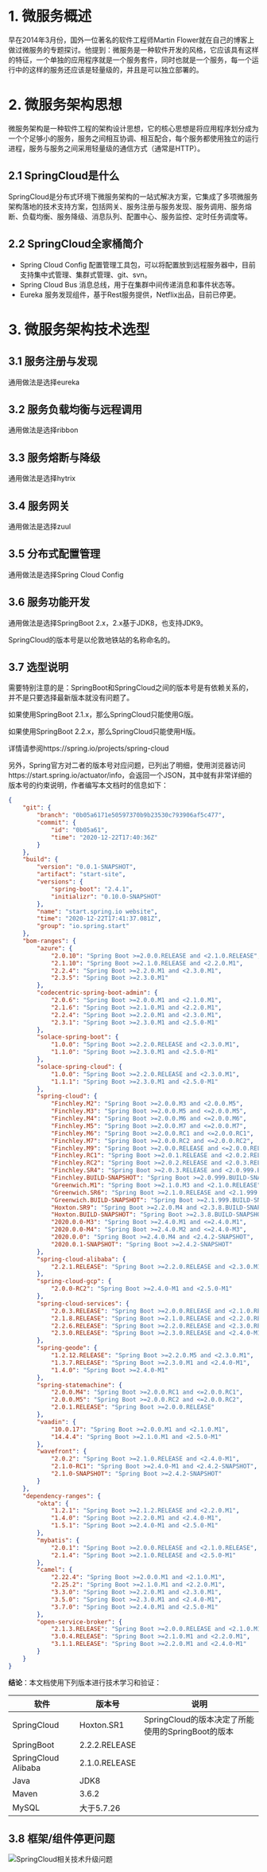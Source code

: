 # 1. 微服务概述

早在2014年3月份，国外一位著名的软件工程师Martin Flower就在自己的博客上做过微服务的专题探讨。他提到：微服务是一种软件开发的风格，它应该具有这样的特征，一个单独的应用程序就是一个服务套件，同时也就是一个服务，每一个运行中的这样的服务还应该是轻量级的，并且是可以独立部署的。

# 2. 微服务架构思想

微服务架构是一种软件工程的架构设计思想，它的核心思想是将应用程序划分成为一个个足够小的服务，服务之间相互协调、相互配合，每个服务都使用独立的运行进程，服务与服务之间采用轻量级的通信方式（通常是HTTP）。

## 2.1 SpringCloud是什么

SpringCloud是分布式环境下微服务架构的一站式解决方案，它集成了多项微服务架构落地的技术支持方案，包括网关、服务注册与服务发现、服务调用、服务熔断、负载均衡、服务降级、消息队列、配置中心、服务监控、定时任务调度等。

## 2.2 SpringCloud全家桶简介

- Spring Cloud Config 配置管理工具包，可以将配置放到远程服务器中，目前支持集中式管理、集群式管理、git、svn。
- Spring Cloud Bus 消息总线，用于在集群中间传递消息和事件状态等。
- Eureka 服务发现组件，基于Rest服务提供，Netflix出品，目前已停更。

# 3. 微服务架构技术选型

## 3.1 服务注册与发现

通用做法是选择eureka

## 3.2 服务负载均衡与远程调用

通用做法是选择ribbon

## 3.3 服务熔断与降级

通用做法是选择hytrix

## 3.4 服务网关

通用做法是选择zuul

## 3.5 分布式配置管理

通用做法是选择Spring Cloud Config

## 3.6 服务功能开发

通用做法是选择SpringBoot 2.x，2.x基于JDK8，也支持JDK9。

SpringCloud的版本号是以伦敦地铁站的名称命名的。

## 3.7 选型说明

需要特别注意的是：SpringBoot和SpringCloud之间的版本号是有依赖关系的，并不是只要选择最新版本就没有问题了。

如果使用SpringBoot 2.1.x，那么SpringCloud只能使用G版。

如果使用SpringBoot 2.2.x，那么SpringCloud只能使用H版。

详情请参阅https://spring.io/projects/spring-cloud

另外，Spring官方对二者的版本号对应问题，已列出了明细，使用浏览器访问https://start.spring.io/actuator/info，会返回一个JSON，其中就有非常详细的版本号的约束说明，作者编写本文档时的信息如下：

```json
{
    "git": {
        "branch": "0b05a6171e50597370b9b23530c793906af5c477",
        "commit": {
            "id": "0b05a61",
            "time": "2020-12-22T17:40:36Z"
        }
    },
    "build": {
        "version": "0.0.1-SNAPSHOT",
        "artifact": "start-site",
        "versions": {
            "spring-boot": "2.4.1",
            "initializr": "0.10.0-SNAPSHOT"
        },
        "name": "start.spring.io website",
        "time": "2020-12-22T17:41:37.081Z",
        "group": "io.spring.start"
    },
    "bom-ranges": {
        "azure": {
            "2.0.10": "Spring Boot >=2.0.0.RELEASE and <2.1.0.RELEASE",
            "2.1.10": "Spring Boot >=2.1.0.RELEASE and <2.2.0.M1",
            "2.2.4": "Spring Boot >=2.2.0.M1 and <2.3.0.M1",
            "2.3.5": "Spring Boot >=2.3.0.M1"
        },
        "codecentric-spring-boot-admin": {
            "2.0.6": "Spring Boot >=2.0.0.M1 and <2.1.0.M1",
            "2.1.6": "Spring Boot >=2.1.0.M1 and <2.2.0.M1",
            "2.2.4": "Spring Boot >=2.2.0.M1 and <2.3.0.M1",
            "2.3.1": "Spring Boot >=2.3.0.M1 and <2.5.0-M1"
        },
        "solace-spring-boot": {
            "1.0.0": "Spring Boot >=2.2.0.RELEASE and <2.3.0.M1",
            "1.1.0": "Spring Boot >=2.3.0.M1 and <2.5.0-M1"
        },
        "solace-spring-cloud": {
            "1.0.0": "Spring Boot >=2.2.0.RELEASE and <2.3.0.M1",
            "1.1.1": "Spring Boot >=2.3.0.M1 and <2.5.0-M1"
        },
        "spring-cloud": {
            "Finchley.M2": "Spring Boot >=2.0.0.M3 and <2.0.0.M5",
            "Finchley.M3": "Spring Boot >=2.0.0.M5 and <=2.0.0.M5",
            "Finchley.M4": "Spring Boot >=2.0.0.M6 and <=2.0.0.M6",
            "Finchley.M5": "Spring Boot >=2.0.0.M7 and <=2.0.0.M7",
            "Finchley.M6": "Spring Boot >=2.0.0.RC1 and <=2.0.0.RC1",
            "Finchley.M7": "Spring Boot >=2.0.0.RC2 and <=2.0.0.RC2",
            "Finchley.M9": "Spring Boot >=2.0.0.RELEASE and <=2.0.0.RELEASE",
            "Finchley.RC1": "Spring Boot >=2.0.1.RELEASE and <2.0.2.RELEASE",
            "Finchley.RC2": "Spring Boot >=2.0.2.RELEASE and <2.0.3.RELEASE",
            "Finchley.SR4": "Spring Boot >=2.0.3.RELEASE and <2.0.999.BUILD-SNAPSHOT",
            "Finchley.BUILD-SNAPSHOT": "Spring Boot >=2.0.999.BUILD-SNAPSHOT and <2.1.0.M3",
            "Greenwich.M1": "Spring Boot >=2.1.0.M3 and <2.1.0.RELEASE",
            "Greenwich.SR6": "Spring Boot >=2.1.0.RELEASE and <2.1.999.BUILD-SNAPSHOT",
            "Greenwich.BUILD-SNAPSHOT": "Spring Boot >=2.1.999.BUILD-SNAPSHOT and <2.2.0.M4",
            "Hoxton.SR9": "Spring Boot >=2.2.0.M4 and <2.3.8.BUILD-SNAPSHOT",
            "Hoxton.BUILD-SNAPSHOT": "Spring Boot >=2.3.8.BUILD-SNAPSHOT and <2.4.0.M1",
            "2020.0.0-M3": "Spring Boot >=2.4.0.M1 and <=2.4.0.M1",
            "2020.0.0-M4": "Spring Boot >=2.4.0.M2 and <=2.4.0-M3",
            "2020.0.0": "Spring Boot >=2.4.0.M4 and <2.4.2-SNAPSHOT",
            "2020.0.1-SNAPSHOT": "Spring Boot >=2.4.2-SNAPSHOT"
        },
        "spring-cloud-alibaba": {
            "2.2.1.RELEASE": "Spring Boot >=2.2.0.RELEASE and <2.3.0.M1"
        },
        "spring-cloud-gcp": {
            "2.0.0-RC2": "Spring Boot >=2.4.0-M1 and <2.5.0-M1"
        },
        "spring-cloud-services": {
            "2.0.3.RELEASE": "Spring Boot >=2.0.0.RELEASE and <2.1.0.RELEASE",
            "2.1.8.RELEASE": "Spring Boot >=2.1.0.RELEASE and <2.2.0.RELEASE",
            "2.2.6.RELEASE": "Spring Boot >=2.2.0.RELEASE and <2.3.0.RELEASE",
            "2.3.0.RELEASE": "Spring Boot >=2.3.0.RELEASE and <2.4.0-M1"
        },
        "spring-geode": {
            "1.2.12.RELEASE": "Spring Boot >=2.2.0.M5 and <2.3.0.M1",
            "1.3.7.RELEASE": "Spring Boot >=2.3.0.M1 and <2.4.0-M1",
            "1.4.0": "Spring Boot >=2.4.0-M1"
        },
        "spring-statemachine": {
            "2.0.0.M4": "Spring Boot >=2.0.0.RC1 and <=2.0.0.RC1",
            "2.0.0.M5": "Spring Boot >=2.0.0.RC2 and <=2.0.0.RC2",
            "2.0.1.RELEASE": "Spring Boot >=2.0.0.RELEASE"
        },
        "vaadin": {
            "10.0.17": "Spring Boot >=2.0.0.M1 and <2.1.0.M1",
            "14.4.4": "Spring Boot >=2.1.0.M1 and <2.5.0-M1"
        },
        "wavefront": {
            "2.0.2": "Spring Boot >=2.1.0.RELEASE and <2.4.0-M1",
            "2.1.0-RC1": "Spring Boot >=2.4.0-M1 and <2.4.2-SNAPSHOT",
            "2.1.0-SNAPSHOT": "Spring Boot >=2.4.2-SNAPSHOT"
        }
    },
    "dependency-ranges": {
        "okta": {
            "1.2.1": "Spring Boot >=2.1.2.RELEASE and <2.2.0.M1",
            "1.4.0": "Spring Boot >=2.2.0.M1 and <2.4.0-M1",
            "1.5.1": "Spring Boot >=2.4.0-M1 and <2.5.0-M1"
        },
        "mybatis": {
            "2.0.1": "Spring Boot >=2.0.0.RELEASE and <2.1.0.RELEASE",
            "2.1.4": "Spring Boot >=2.1.0.RELEASE and <2.5.0-M1"
        },
        "camel": {
            "2.22.4": "Spring Boot >=2.0.0.M1 and <2.1.0.M1",
            "2.25.2": "Spring Boot >=2.1.0.M1 and <2.2.0.M1",
            "3.3.0": "Spring Boot >=2.2.0.M1 and <2.3.0.M1",
            "3.5.0": "Spring Boot >=2.3.0.M1 and <2.4.0-M1",
            "3.7.0": "Spring Boot >=2.4.0.M1 and <2.5.0-M1"
        },
        "open-service-broker": {
            "2.1.3.RELEASE": "Spring Boot >=2.0.0.RELEASE and <2.1.0.M1",
            "3.0.4.RELEASE": "Spring Boot >=2.1.0.M1 and <2.2.0.M1",
            "3.1.1.RELEASE": "Spring Boot >=2.2.0.M1 and <2.4.0-M1"
        }
    }
}
```

**结论**：本文档使用下列版本进行技术学习和验证：

| 软件                | 版本号        | 说明                                              |
| ------------------- | ------------- | ------------------------------------------------- |
| SpringCloud         | Hoxton.SR1    | SpringCloud的版本决定了所能使用的SpringBoot的版本 |
| SpringBoot          | 2.2.2.RELEASE |                                                   |
| SpringCloud Alibaba | 2.1.0.RELEASE |                                                   |
| Java                | JDK8          |                                                   |
| Maven               | 3.6.2         |                                                   |
| MySQL               | 大于5.7.26    |                                                   |

## 3.8 框架/组件停更问题

![SpringCloud相关技术升级问题](assets/SpringCloud相关技术升级问题.jpg)


